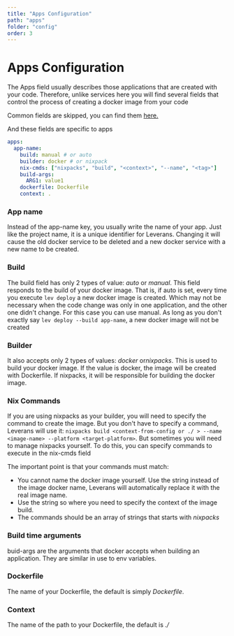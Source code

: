 ```yaml
---
title: "Apps Configuration"
path: "apps"
folder: "config"
order: 3
---
```


# Apps Configuration

The Apps field usually describes those applications that are created with your code. Therefore, unlike services here you will find several fields that control the process of creating a docker image from your code

Common fields are skipped, you can find them [here.](/config/common)

And these fields are specific to apps

```yaml
apps:
  app-name:
    build: manual # or auto
    builder: docker # or nixpack
    nix-cmds: ["nixpacks", "build", "<context>", "--name", "<tag>"]
    build-args:
      ARG1: value1
    dockerfile: Dockerfile
    context: .
```

### App name

Instead of the app-name key, you usually write the name of your app. Just like the project name, it is a unique identifier for Leverans. Changing it will cause the old docker service to be deleted and a new docker service with a new name to be created.

### Build

The build field has only 2 types of value: _auto_ or _manual_. This field responds to the build of your docker image. That is, if auto is set, every time you execute `lev deploy` a new docker image is created. Which may not be necessary when the code change was only in one application, and the other one didn't change. For this case you can use manual. As long as you don't exactly say `lev deploy --build app-name`, a new docker image will not be created

### Builder

It also accepts only 2 types of values: _docker_ or*nixpacks*. This is used to build your docker image. If the value is docker, the image will be created with Dockerfile. If nixpacks, it will be responsible for building the docker image.

### Nix Commands

If you are using nixpacks as your builder, you will need to specify the command to create the image. But you don't have to specify a command, Leverans will use it: `nixpacks build <context-from-config or ./ > --name <image-name> --platform <target-platform>`. But sometimes you will need to manage nixpacks yourself. To do this, you can specify commands to execute in the nix-cmds field

The important point is that your commands must match:

- You cannot name the docker image yourself. Use the <tag> string instead of the image docker name, Leverans will automatically replace it with the real image name.
- Use the <context> string so where you need to specify the context of the image build.
- The commands should be an array of strings that starts with _nixpacks_

### Build time arguments

buid-args are the arguments that docker accepts when building an application. They are similar in use to env variables.

### Dockerfile

The name of your Dockerfile, the default is simply _Dockerfile_.

### Context

The name of the path to your Dockerfile, the default is _./_
